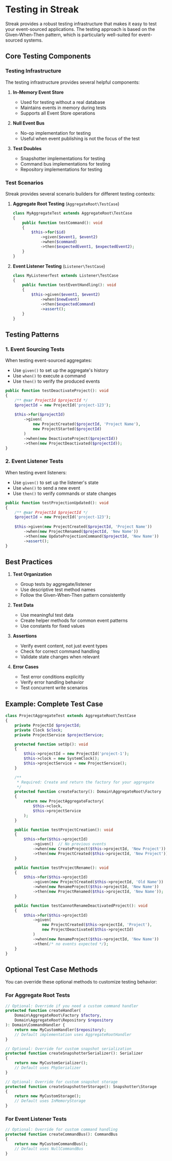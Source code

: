# Testing in Streak

Streak provides a robust testing infrastructure that makes it easy to test your event-sourced applications. The testing approach is based on the Given-When-Then pattern, which is particularly well-suited for event-sourced systems.

## Core Testing Components

### Testing Infrastructure

The testing infrastructure provides several helpful components:

1. **In-Memory Event Store**
   - Used for testing without a real database
   - Maintains events in memory during tests
   - Supports all Event Store operations

2. **Null Event Bus**
   - No-op implementation for testing
   - Useful when event publishing is not the focus of the test

3. **Test Doubles**
   - Snapshotter implementations for testing
   - Command bus implementations for testing
   - Repository implementations for testing

### Test Scenarios

Streak provides several scenario builders for different testing contexts:

1. **Aggregate Root Testing** (`AggregateRoot\TestCase`)
   ```php
   class MyAggregateTest extends AggregateRoot\TestCase
   {
       public function testCommand(): void
       {
           $this->for($id)
               ->given($event1, $event2)
               ->when($command)
               ->then($expectedEvent1, $expectedEvent2);
       }
   }
   ```

2. **Event Listener Testing** (`Listener\TestCase`)
   ```php
   class MyListenerTest extends Listener\TestCase
   {
       public function testEventHandling(): void
       {
           $this->given($event1, $event2)
               ->when($newEvent)
               ->then($expectedCommand)
               ->assert();
       }
   }
   ```

## Testing Patterns

### 1. Event Sourcing Tests

When testing event-sourced aggregates:
- Use `given()` to set up the aggregate's history
- Use `when()` to execute a command
- Use `then()` to verify the produced events

```php
public function testDeactivateProject(): void
{
    /** @var ProjectId $projectId */
    $projectId = new ProjectId('project-123');
    
    $this->for($projectId)
        ->given(
            new ProjectCreated($projectId, 'Project Name'),
            new ProjectStarted($projectId)
        )
        ->when(new DeactivateProject($projectId))
        ->then(new ProjectDeactivated($projectId));
}
```

### 2. Event Listener Tests

When testing event listeners:
- Use `given()` to set up the listener's state
- Use `when()` to send a new event
- Use `then()` to verify commands or state changes

```php
public function testProjectionUpdated(): void
{
    /** @var ProjectId $projectId */
    $projectId = new ProjectId('project-123');
    
    $this->given(new ProjectCreated($projectId, 'Project Name'))
        ->when(new ProjectRenamed($projectId, 'New Name'))
        ->then(new UpdateProjectionCommand($projectId, 'New Name'))
        ->assert();
}
```

## Best Practices

1. **Test Organization**
   - Group tests by aggregate/listener
   - Use descriptive test method names
   - Follow the Given-When-Then pattern consistently

2. **Test Data**
   - Use meaningful test data
   - Create helper methods for common event patterns
   - Use constants for fixed values

3. **Assertions**
   - Verify event content, not just event types
   - Check for correct command handling
   - Validate state changes when relevant

4. **Error Cases**
   - Test error conditions explicitly
   - Verify error handling behavior
   - Test concurrent write scenarios

## Example: Complete Test Case

```php
class ProjectAggregateTest extends AggregateRoot\TestCase
{
    private ProjectId $projectId;
    private Clock $clock;
    private ProjectService $projectService;

    protected function setUp(): void
    {
        $this->projectId = new ProjectId('project-1');
        $this->clock = new SystemClock();
        $this->projectService = new ProjectService();
    }

    /**
     * Required: Create and return the factory for your aggregate
     */
    protected function createFactory(): Domain\AggregateRoot\Factory
    {
        return new ProjectAggregateFactory(
            $this->clock,
            $this->projectService
        );
    }

    public function testProjectCreation(): void
    {
        $this->for($this->projectId)
            ->given()  // No previous events
            ->when(new CreateProject($this->projectId, 'New Project'))
            ->then(new ProjectCreated($this->projectId, 'New Project'));
    }

    public function testProjectRename(): void
    {
        $this->for($this->projectId)
            ->given(new ProjectCreated($this->projectId, 'Old Name'))
            ->when(new RenameProject($this->projectId, 'New Name'))
            ->then(new ProjectRenamed($this->projectId, 'New Name'));
    }

    public function testCannotRenameDeactivatedProject(): void
    {
        $this->for($this->projectId)
            ->given(
                new ProjectCreated($this->projectId, 'Project'),
                new ProjectDeactivated($this->projectId)
            )
            ->when(new RenameProject($this->projectId, 'New Name'))
            ->then(/* no events expected */);
    }
}
```

## Optional Test Case Methods

You can override these optional methods to customize testing behavior:

### For Aggregate Root Tests

```php
// Optional: Override if you need a custom command handler
protected function createHandler(
    Domain\AggregateRoot\Factory $factory,
    Domain\AggregateRoot\Repository $repository
): Domain\CommandHandler {
    return new MyCustomHandler($repository);
    // Default implementation uses AggregateRootHandler
}

// Optional: Override for custom snapshot serialization
protected function createSnapshotterSerializer(): Serializer
{
    return new MyCustomSerializer();
    // Default uses PhpSerializer
}

// Optional: Override for custom snapshot storage
protected function createSnapshotterStorage(): Snapshotter\Storage
{
    return new MyCustomStorage();
    // Default uses InMemoryStorage
}
```

### For Event Listener Tests

```php
// Optional: Override for custom command handling
protected function createCommandBus(): CommandBus
{
    return new MyCustomCommandBus();
    // Default uses NullCommandBus
}
``` 
